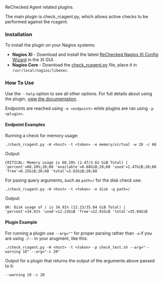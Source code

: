 ReChecked Agent related plugins.

The main plugin is check_rcagent.py, which allows active checks to be performed against the rcagent.

### Installation

To install the plugin on your Nagios systems:

- **Nagios XI** - Download and install the latest [ReChecked Nagios XI Config Wizard](https://rechecked.io/download) in the XI GUI.
- **Nagios Core** - Download the [check_rcagent.py](https://rechecked.io/download) file, place it in `/usr/local/nagios/libexec`.


### How To Use

Use the `--help` option to see all other options. For full details about using the plugin, [view the documentation](https://rechecked.io/documentation).

Endpoints are reached using `-e <endpoint>` while plugins are ran using `-p <plugin>`.

#### Endpoint Examples

Running a check for memory usage:

```
./check_rcagent.py -H <host> -t <token> -e memory/virtual -w 20 -c 60
```

Output:
```
CRITICAL: Memory usage is 68.28% (2.47/3.62 GiB Total) | 'percent'=68.28%;20;60 'available'=0.68GiB;20;60 'used'=2.47GiB;20;60 'free'=0.25GiB;20;60 'total'=3.62GiB;20;60
```

For pasing query arguments, such as `path=/` for the disk check use:

```
./check_rcagent.py -H <host> -t <token> -e disk -q path=/
```

Output:
```
OK: Disk usage of / is 34.91% (12.23/35.04 GiB Total) | 'percent'=34.91% 'used'=12.23GiB 'free'=22.81GiB 'total'=35.04GiB
```

#### Plugin Example

For running a plugin use `--arg=""` for proper parsing rather than `-a` if you are using `-`/`--` in your arugment, like this:

```
./check_rcagent.py -H <host> -t <token> -p check_test.sh --arg="--warning 10" --arg="-c 20"
```

Output for a plugin that returns the output of the arguments above passed to it:
```
--warning 10 -c 20
```
